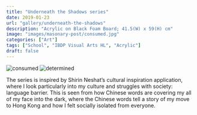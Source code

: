 ```yaml
---
title: "Underneath the Shadows series"
date: 2019-01-23
url: "gallery/underneath-the-shadows"
description: "Acrylic on Black Foam Board; 41.5(W) x 59(H) cm"
image: "images/masonary-post/consumed.jpg"
categories: ["Art"]
tags: ["School", "IBDP Visual Arts HL", "Acrylic"]
draft: false
---
```


![consumed](/images/post/VA/consumed.jpg)
![determined](/images/post/VA/determined.jpg)

The series is inspired by Shirin Neshat’s cultural inspiration application, where I look particularly into my culture and struggles with society: language barrier. This is seen from how Chinese words are covering my all of my face into the dark, where the Chinese words tell a story of my move to Hong Kong and how I felt socially isolated from everyone.
